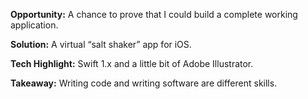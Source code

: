 **Opportunity:** A chance to prove that I could build a complete working application.

**Solution:** A virtual “salt shaker” app for iOS.

**Tech Highlight:** Swift 1.x and a little bit of Adobe Illustrator.

**Takeaway:** Writing code and writing software are different skills.
